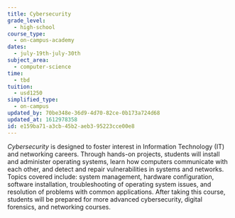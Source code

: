 ```yaml
---
title: Cybersecurity
grade_level:
  - high-school
course_type:
  - on-campus-academy
dates:
  - july-19th-july-30th
subject_area:
  - computer-science
time:
  - tbd
tuition:
  - usd1250
simplified_type:
  - on-campus
updated_by: 70be348e-36d9-4d70-82ce-0b173a724d68
updated_at: 1612978358
id: e159ba71-a3cb-45b2-aeb3-95223cce00e8
---
```

<i>Cybersecurity</i> is designed to foster interest in Information Technology (IT) and networking careers. Through hands-on projects, students will install and administer operating systems, learn how computers communicate with each other, and detect and repair vulnerabilities in systems and networks. Topics covered include: system management, hardware configuration, software installation, troubleshooting of operating system issues, and resolution of problems with common applications. After taking this course, students will be prepared for more advanced cybersecurity, digital forensics, and networking courses.